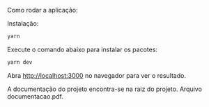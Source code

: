 Como rodar a aplicação:

Instalação:

```bash
yarn
```

Execute o comando abaixo para instalar os pacotes:

```bash
yarn dev
```

Abra [http://localhost:3000](http://localhost:3000) no navegador para ver o resultado.

A documentação do projeto encontra-se na raiz do projeto. Arquivo documentacao.pdf.

